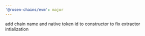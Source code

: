 ```yaml
---
'@rosen-chains/evm': major
---
```


add chain name and native token id to constructor to fix extractor intialization
